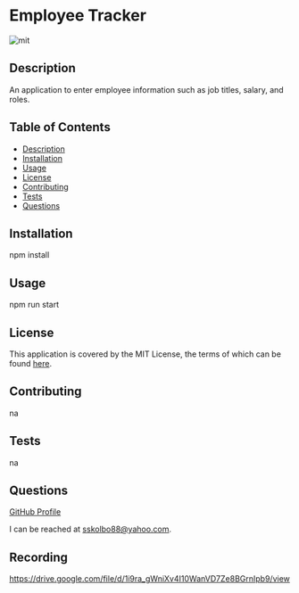 # Employee Tracker
![mit](https://img.shields.io/badge/license-MIT%20License-red)
## Description
An application to enter employee information such as job titles, salary, and roles.
## Table of Contents
* [Description](#description)
* [Installation](#installation)
* [Usage](#usage)
* [License](#license)
* [Contributing](#contributing)
* [Tests](#tests)
* [Questions](#questions)
## Installation
npm install
## Usage
npm run start
## License
This application is covered by the MIT License, the terms of which can be found [here](https://opensource.org/licenses/MIT).
## Contributing
na
## Tests
na
## Questions
[GitHub Profile](https://github.com/skolbo/)  

I can be reached at sskolbo88@yahoo.com.

## Recording

https://drive.google.com/file/d/1i9ra_gWniXv4I10WanVD7Ze8BGrnIpb9/view

